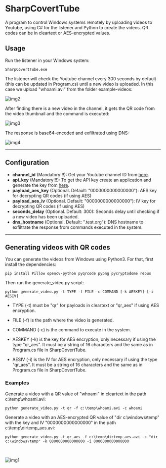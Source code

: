 # SharpCovertTube

A program to control Windows systems remotely by uploading videos to Youtube, using C# for the listener and Python to create the videos. QR codes can be in cleartext or AES-encrypted values.


## Usage

Run the listener in your Windows system:

```
SharpCovertTube.exe
```

The listener will check the Youtube channel every 300 seconds by default (this can be updated in Program.cs) until a new video is uploaded. In this case we upload "whoami.avi" from the folder example-videos:

![img2]()

After finding there is a new video in the channel, it gets the QR code from the video thumbnail and the command is executed:

![img3]()

The response is base64-encoded and exfiltrated using DNS:

![img4]()

-------------------

## Configuration

- **channel_id** (Mandatory!!!): Get your Youtube channel ID from [here](https://www.youtube.com/account_advanced).
- **api_key** (Mandatory!!!): To get the API key create an application and generate the key from [here](https://console.cloud.google.com/apis/credentials).
- **payload_aes_key** (Optional. Default: "0000000000000000"): AES key for decrypting QR codes (if using AES)
- **payload_aes_iv** (Optional. Default: "0000000000000000"): IV key for decrypting QR codes (if using AES)
- **seconds_delay** (Optional. Default: 300): Seconds delay until checking if a new video has been uploaded.
- **dns_hostname** (Optional. Default: ".test.org"): DNS hostname to exfiltrate the response from commands executed in the system.

----------------------------------

## Generating videos with QR codes

You can generate the videos from Windows using Python3. For that, first install the dependencies:

```
pip install Pillow opencv-python pyqrcode pypng pycryptodome rebus
```

Then run the generate_video.py script:

```
python generate_video.py -t TYPE -f FILE -c COMMAND [-k AESKEY] [-i AESIV]
```

- TYPE (-t) must be "qr" for payloads in cleartext or "qr_aes" if using AES encryption.

- FILE (-f) is the path where the video is generated.

- COMMAND (-c) is the command to execute in the system.

- AESKEY (-k) is the key for AES encryption, only necessary if using the type "qr_aes". It must be a string of 16 characters and the same as in Program.cs file in SharpCovertTube.

- AESIV (-i) is the IV for AES encryption, only necessary if using the type "qr_aes". It must be a string of 16 characters and the same as in Program.cs file in SharpCovertTube. 


### Examples

Generate a video with a QR value of "whoami" in cleartext in the path c:\temp\whoami.avi:

```
python generate_video.py -t qr -f c:\temp\whoami.avi -c whoami
```

Generate a video with an AES-encrypted QR value of "dir c:\windows\temp" with the key and IV "0000000000000000" in the path c:\temp\dirtemp_aes.avi:

```
python generate_video.py -t qr_aes -f c:\temp\dirtemp_aes.avi -c "dir c:\windows\temp" -k 0000000000000000 -i 0000000000000000
```
<br>

![img1](https://raw.githubusercontent.com/ricardojoserf/ricardojoserf.github.io/master/images/sharpcoverttube/Screenshot_1.png)

